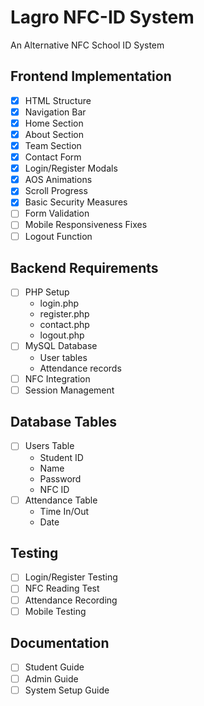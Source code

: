 # Lagro NFC-ID System
An Alternative NFC School ID System

## Frontend Implementation
- [x] HTML Structure
- [x] Navigation Bar
- [x] Home Section
- [x] About Section  
- [x] Team Section
- [x] Contact Form
- [x] Login/Register Modals
- [x] AOS Animations
- [x] Scroll Progress
- [x] Basic Security Measures
- [ ] Form Validation
- [ ] Mobile Responsiveness Fixes
- [ ] Logout Function

## Backend Requirements
- [ ] PHP Setup
  - login.php
  - register.php
  - contact.php
  - logout.php
- [ ] MySQL Database
  - User tables
  - Attendance records
- [ ] NFC Integration
- [ ] Session Management

## Database Tables
- [ ] Users Table
  - Student ID
  - Name
  - Password
  - NFC ID
- [ ] Attendance Table
  - Time In/Out
  - Date

## Testing
- [ ] Login/Register Testing
- [ ] NFC Reading Test
- [ ] Attendance Recording
- [ ] Mobile Testing

## Documentation
- [ ] Student Guide
- [ ] Admin Guide
- [ ] System Setup Guide
